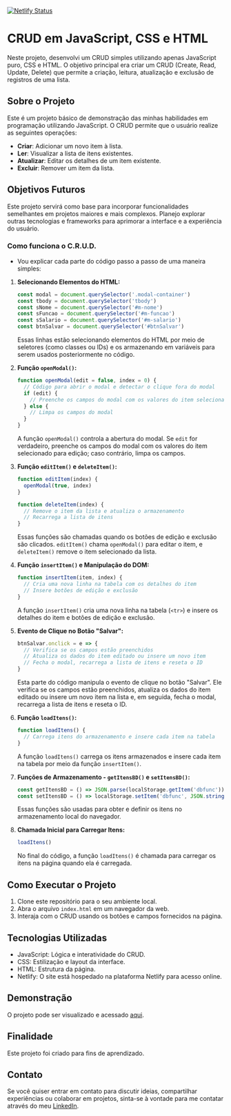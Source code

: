[![Netlify Status](https://api.netlify.com/api/v1/badges/d9027ab6-12ce-4786-8082-da9e7ee942f4/deploy-status)](https://app.netlify.com/sites/cadastrojscrud/deploys)
# CRUD em JavaScript, CSS e HTML

Neste projeto, desenvolvi um CRUD simples utilizando apenas JavaScript puro, CSS e HTML. O objetivo principal era criar um CRUD (Create, Read, Update, Delete) que permite a criação, leitura, atualização e exclusão de registros de uma lista.

## Sobre o Projeto

Este é um projeto básico de demonstração das minhas habilidades em programação utilizando JavaScript. O CRUD permite que o usuário realize as seguintes operações:

- **Criar**: Adicionar um novo item à lista.
- **Ler**: Visualizar a lista de itens existentes.
- **Atualizar**: Editar os detalhes de um item existente.
- **Excluir**: Remover um item da lista.

## Objetivos Futuros

Este projeto servirá como base para incorporar funcionalidades semelhantes em projetos maiores e mais complexos. Planejo explorar outras tecnologias e frameworks para aprimorar a interface e a experiência do usuário.

### Como funciona o C.R.U.D. 

- Vou explicar cada parte do código passo a passo de uma maneira simples:

1. **Selecionando Elementos do HTML:**

   ```javascript
   const modal = document.querySelector('.modal-container')
   const tbody = document.querySelector('tbody')
   const sNome = document.querySelector('#m-nome')
   const sFuncao = document.querySelector('#m-funcao')
   const sSalario = document.querySelector('#m-salario')
   const btnSalvar = document.querySelector('#btnSalvar')
   ```

   Essas linhas estão selecionando elementos do HTML por meio de seletores (como classes ou IDs) e os armazenando em variáveis para serem usados posteriormente no código.

2. **Função `openModal()`:**

   ```javascript
   function openModal(edit = false, index = 0) {
     // Código para abrir o modal e detectar o clique fora do modal
     if (edit) {
       // Preenche os campos do modal com os valores do item selecionado para edição
     } else {
       // Limpa os campos do modal
     }
   }
   ```

   A função `openModal()` controla a abertura do modal. Se `edit` for verdadeiro, preenche os campos do modal com os valores do item selecionado para edição; caso contrário, limpa os campos.

3. **Função `editItem()` e `deleteItem()`:**

   ```javascript
   function editItem(index) {
     openModal(true, index)
   }

   function deleteItem(index) {
     // Remove o item da lista e atualiza o armazenamento
     // Recarrega a lista de itens
   }
   ```

   Essas funções são chamadas quando os botões de edição e exclusão são clicados. `editItem()` chama `openModal()` para editar o item, e `deleteItem()` remove o item selecionado da lista.

4. **Função `insertItem()` e Manipulação do DOM:**

   ```javascript
   function insertItem(item, index) {
     // Cria uma nova linha na tabela com os detalhes do item
     // Insere botões de edição e exclusão
   }
   ```

   A função `insertItem()` cria uma nova linha na tabela (`<tr>`) e insere os detalhes do item e botões de edição e exclusão.

5. **Evento de Clique no Botão "Salvar":**

   ```javascript
   btnSalvar.onclick = e => {
     // Verifica se os campos estão preenchidos
     // Atualiza os dados do item editado ou insere um novo item
     // Fecha o modal, recarrega a lista de itens e reseta o ID
   }
   ```

   Esta parte do código manipula o evento de clique no botão "Salvar". Ele verifica se os campos estão preenchidos, atualiza os dados do item editado ou insere um novo item na lista e, em seguida, fecha o modal, recarrega a lista de itens e reseta o ID.

6. **Função `loadItens()`:**

   ```javascript
   function loadItens() {
     // Carrega itens do armazenamento e insere cada item na tabela
   }
   ```

   A função `loadItens()` carrega os itens armazenados e insere cada item na tabela por meio da função `insertItem()`.

7. **Funções de Armazenamento - `getItensBD()` e `setItensBD()`:**

   ```javascript
   const getItensBD = () => JSON.parse(localStorage.getItem('dbfunc')) ?? []
   const setItensBD = () => localStorage.setItem('dbfunc', JSON.stringify(itens))
   ```

   Essas funções são usadas para obter e definir os itens no armazenamento local do navegador.

8. **Chamada Inicial para Carregar Itens:**

   ```javascript
   loadItens()
   ```

   No final do código, a função `loadItens()` é chamada para carregar os itens na página quando ela é carregada.

## Como Executar o Projeto

1. Clone este repositório para o seu ambiente local.
2. Abra o arquivo `index.html` em um navegador da web.
3. Interaja com o CRUD usando os botões e campos fornecidos na página.

## Tecnologias Utilizadas

- JavaScript: Lógica e interatividade do CRUD.
- CSS: Estilização e layout da interface.
- HTML: Estrutura da página.
- Netlify: O site está hospedado na plataforma Netlify para acesso online.

## Demonstração

O projeto pode ser visualizado e acessado [aqui](https://cadastrojscrud.netlify.app/).

## Finalidade

Este projeto foi criado para fins de aprendizado.

## Contato

Se você quiser entrar em contato para discutir ideias, compartilhar experiências ou colaborar em projetos, sinta-se à vontade para me contatar através do meu [LinkedIn](https://www.linkedin.com/in/robson-ferreira-508247134/).


